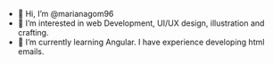 - 👋 Hi, I’m @marianagom96
- 👀 I’m interested in web Development, UI/UX design, illustration and crafting.
- 🌱 I’m currently learning Angular. I have experience developing html emails.
<!---
marianagom96/marianagom96 is a ✨ special ✨ repository because its `README.md` (this file) appears on your GitHub profile.
You can click the Preview link to take a look at your changes.
--->
